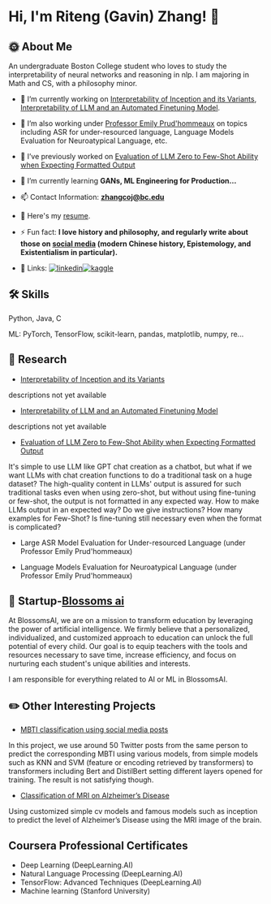 # Hi, I'm Riteng (Gavin) Zhang! 👋

## 🌞 About Me
An undergraduate Boston College student who loves to study the interpretability of neural networks and reasoning in nlp. I am majoring in Math and CS, with a philosophy minor.

- 🔭 I’m currently working on [Interpretability of Inception and its Variants](https://github.com/ritengzhang/Interpretability-of-Inception-and-its-variants), [Interpretability of LLM and an Automated Finetuning Model](https://github.com/ritengzhang/Interpretability-of-llm-and-an-automated-finetuning-framework).

- 🔭 I’m also working under [Professor Emily Prud'hommeaux](https://www.bc.edu/bc-web/schools/mcas/departments/computer-science/people/faculty-directory/emily-prudhommeaux.html) on topics including ASR for under-resourced language, Language Models Evaluation for Neuroatypical Language, etc.

- 🔭 I’ve previously worked on [Evaluation of LLM Zero to Few-Shot Ability when Expecting Formatted Output](https://github.com/ritengzhang/Evaluation-of-LLM-Zero-to-Few-Shot-Ability-when-Expecting-Formatted-Output)

- 🌱 I’m currently learning **GANs, ML Engineering for Production...**

- 📫 Contact Information: **zhangcoj@bc.edu**

- 📄 Here's my [resume](https://drive.google.com/file/d/12eNCorX1xDg0lRXUqGkQPNJbtHdqNclr/view?usp=drive_link).

- ⚡ Fun fact: **I love history and philosophy, and regularly write about those on [social media](https://mp.weixin.qq.com/s?__biz=MzUxMzA5NTYwOA==&mid=2247483679&idx=1&sn=ce7cbf5a52b5e0b824578bdd6b1d764b&chksm=f95b23c8ce2caadeeb78f56216e3dcd88924e9793e035447cca656f0c9d9f2c163dd4e93e39d#rd) (modern Chinese history, Epistemology, and Existentialism in particular).**

- 🔗 Links:
[![linkedin](https://img.shields.io/badge/linkedin-0A66C2?style=for-the-badge&logo=linkedin&logoColor=white)](https://www.linkedin.com/in/riteng-zhang-755b63198)[![kaggle](https://raw.githubusercontent.com/rahuldkjain/github-profile-readme-generator/master/src/images/icons/Social/kaggle.svg)](https://kaggle.com/ritengzhang)

## 🛠 Skills
Python, Java, C

ML: PyTorch, TensorFlow, scikit-learn, pandas, matplotlib, numpy, re...

## 📖 Research
- [Interpretability of Inception and its Variants](https://github.com/ritengzhang/Interpretability-of-Inception-and-its-variants)

descriptions not yet available

- [Interpretability of LLM and an Automated Finetuning Model](https://github.com/ritengzhang/Interpretability-of-llm-and-an-automated-finetuning-framework)

descriptions not yet available

- [Evaluation of LLM Zero to Few-Shot Ability when Expecting Formatted Output](https://github.com/ritengzhang/Evaluation-of-LLM-Zero-to-Few-Shot-Ability-when-Expecting-Formatted-Output)

It's simple to use LLM like GPT chat creation as a chatbot, but what if we want LLMs with chat creation functions to do a traditional task on a huge dataset? The high-quality content in LLMs' output is assured for such traditional tasks even when using zero-shot, but without using fine-tuning or few-shot, the output is not formatted in any expected way. How to make LLMs output in an expected way? Do we give instructions? How many examples for Few-Shot? Is fine-tuning still necessary even when the format is complicated?

- Large ASR Model Evaluation for Under-resourced Language (under Professor Emily Prud'hommeaux)

- Language Models Evaluation for Neuroatypical Language (under Professor Emily Prud'hommeaux)


## 🏢 Startup-[Blossoms ai](https://blossoms.ai/)
At BlossomsAI, we are on a mission to transform education by leveraging the power of artificial intelligence. We firmly believe that a personalized, individualized, and customized approach to education can unlock the full potential of every child. Our goal is to equip teachers with the tools and resources necessary to save time, increase efficiency, and focus on nurturing each student's unique abilities and interests. 

I am responsible for everything related to AI or ML in BlossomsAI.

## ✏️ Other Interesting Projects
- [MBTI classification using social media posts](https://github.com/YifanZhou1999/NLP_project_Fall_22)

In this project, we use around 50 Twitter posts from the same person to predict the corresponding MBTI using various models, from simple models such as KNN and SVM (feature or encoding retrieved by transformers) to transformers including Bert and DistilBert setting different layers opened for training. The result is not satisfying though.

- [Classification of MRI on Alzheimer’s Disease
](https://github.com/zhangcoj/ML_Project)

Using customized simple cv models and famous models such as inception to predict the level of Alzheimer’s Disease using the MRI image of the brain.

## Coursera Professional Certificates
- Deep Learning (DeepLearning.AI)
- Natural Language Processing (DeepLearning.AI)
- TensorFlow: Advanced Techniques (DeepLearning.AI)
- Machine learning (Stanford University)

